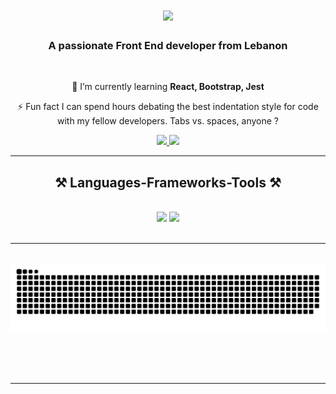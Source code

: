 <h1 align="center">
    <img src="https://readme-typing-svg.herokuapp.com/?font=Righteous&size=35&center=true&vCenter=true&width=500&height=70&duration=4000&lines=Hi+There!+👋;+I'm+Mohammad+Houda!;" />
</h1>

<h3 align="center">A passionate Front End developer from Lebanon</h3>

<br/>

<div align="center">
 
 
 🌱 I’m currently learning **React, Bootstrap, Jest**
 

⚡ Fun fact I can spend hours debating the best indentation style for code with my fellow developers. Tabs vs. spaces, anyone ?

 </div>
 
<div align="center"> 
  <a href="mailto:muhammadawwadawwadpp@gmail.com">
    <img src="https://img.shields.io/badge/Gmail-333333?style=for-the-badge&logo=gmail&logoColor=red" />
  </a>
  <a href="https://linkedin.com/in/mohammad-houda-8a569b244/" target="_blank">
    <img src="https://img.shields.io/badge/LinkedIn-0077B5?style=for-the-badge&logo=linkedin&logoColor=white" target="_blank" />
  </a>
</div>

 <hr/>
 
<h2 align="center">⚒️ Languages-Frameworks-Tools ⚒️</h2>
<br/>
<div align="center">
    <img src="https://skillicons.dev/icons?i=react,bootstrap,html,css,vscode,github,git" />
    <img src="https://skillicons.dev/icons?i=nodejs,python,javascript,java" /><br>
</div>

<br/>
<hr/>

<div align="center">
 
  <br>
  <img alt="snake eating my contributions" src="https://raw.githubusercontent.com/salesp07/salesp07/output/github-contribution-grid-snake.svg" />
  
  <br/><br/><br/>
</div>

<hr/>


</div>

<br/><br/>

